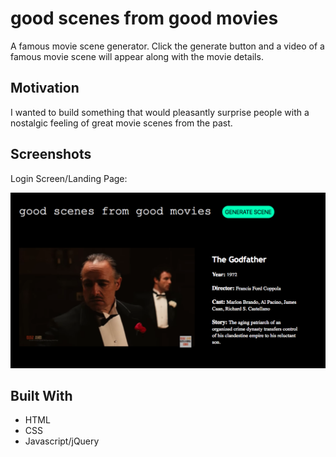 # good scenes from good movies
A famous movie scene generator. Click the generate button and a video of a famous movie scene will appear along with the movie details. 

## Motivation

I wanted to build something that would pleasantly surprise people with a nostalgic feeling of great movie scenes from the past. 

## Screenshots
Login Screen/Landing Page:

![screenshot](screenshot.png)

## Built With

* HTML
* CSS
* Javascript/jQuery